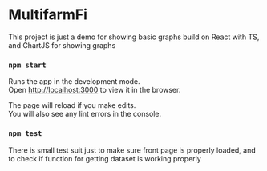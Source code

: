 # MultifarmFi

This project is just a demo for showing basic graphs build on React with TS, and ChartJS for showing graphs

### `npm start`

Runs the app in the development mode.\
Open [http://localhost:3000](http://localhost:3000) to view it in the browser.

The page will reload if you make edits.\
You will also see any lint errors in the console.

### `npm test`

There is small test suit just to make sure front page is properly loaded, and to check if function for getting dataset is working properly
